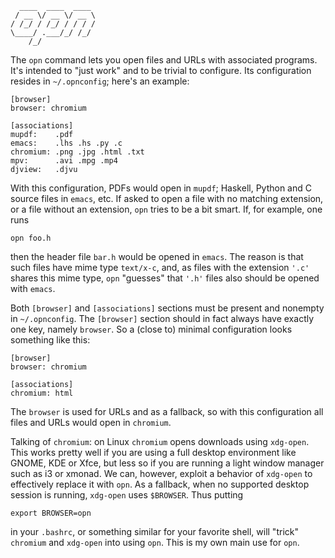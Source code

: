 ```
  ____  ____  ____
 / __ \/ __ \/ __ \
/ /_/ / /_/ / / / /
\____/ .___/_/ /_/
    /_/            
```

The `opn` command lets you open files and URLs with associated
programs. It's intended to "just work" and to be trivial to
configure. Its configuration resides in `~/.opnconfig`; here's an
example:

```
[browser]
browser: chromium

[associations]
mupdf:    .pdf
emacs:    .lhs .hs .py .c
chromium: .png .jpg .html .txt
mpv:      .avi .mpg .mp4
djview:   .djvu
```

With this configuration, PDFs would open in `mupdf`; Haskell, Python and
C source files in `emacs`, etc.  If asked to open a file with no
matching extension, or a file without an extension, `opn` tries to be a
bit smart. If, for example, one runs

```
opn foo.h
```

then the header file `bar.h` would be opened in `emacs`. The reason is
that such files have mime type `text/x-c`, and, as files with the
extension `'.c'` shares this mime type, `opn` "guesses" that `'.h'` files
also should be opened with `emacs`.

Both `[browser]` and `[associations]` sections must be present and
nonempty in `~/.opnconfig`. The `[browser]` section should in fact
always have exactly one key, namely `browser`. So a (close to) minimal
configuration looks something like this:

```
[browser]
browser: chromium

[associations]
chromium: html
```

The `browser` is used for URLs and as a fallback, so with this
configuration all files and URLs would open in `chromium`.

Talking of `chromium`: on Linux `chromium` opens downloads using
`xdg-open`. This works pretty well if you are using a full desktop
environment like GNOME, KDE or Xfce, but less so if you are running a
light window manager such as i3 or xmonad.  We can, however, exploit a
behavior of `xdg-open` to effectively replace it with `opn`. As a
fallback, when no supported desktop session is running, `xdg-open` uses
`$BROWSER`. Thus putting

```
export BROWSER=opn
```

in your `.bashrc`, or something similar for your favorite shell, will
"trick" `chromium` and `xdg-open` into using `opn`. This is my own main
use for `opn`.
